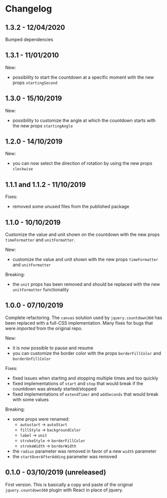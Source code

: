 # Changelog

## 1.3.2 - 12/04/2020

Bumped dependencies


## 1.3.1 - 11/01/2010

New:

* possibility to start the countdown at a specific moment with the new props `startingSecond`


## 1.3.0 - 15/10/2019

New:

* possibility to customize the angle at which the countdown starts with the new props `startingAngle`


## 1.2.0 - 14/10/2019

New:

* you can now select the direction of rotation by using the new props `clockwise`


## 1.1.1 and 1.1.2 - 11/10/2019

Fixes:

* removed some unused files from the published package


## 1.1.0 - 10/10/2019

Customize the value and unit shown on the countdown with the new props `timeFormatter`
and `unitFormatter`.

New:

* customize the value and unit shown with the new props `timeFormatter` and `unitFormatter`

Breaking:

* the `unit` props has been removed and should be replaced with the new `unitFormatter` functionality


## 1.0.0 - 07/10/2019

Complete refactoring. The `canvas` solution used by `jquery.countdown360` has been replaced with a full-CSS
implementation. Many fixes for bugs that were _imported_ from the original repo.

New:

* it is now possible to pause and resume
* you can customize the border color with the props `borderFillColor` and `borderUnfillColor`

Fixes:

* fixed issues when starting and stopping multiple times and too quickly
* fixed implementations of `start` and `stop` that would break if the countdown was already started/stopped
* fixed implementations of `extendTimer` and `addSeconds` that would break with some values

Breaking:

* some props were renamed:
  * `autostart` &rarr; `autoStart`
  * `fillStyle` &rarr; `backgroundColor`
  * `label` &rarr; `unit`
  * `strokeStyle` &rarr; `borderFillColor`
  * `strokeWidth` &rarr; `borderWidth`
* the `radius` parameter was removed in favor of a new `width` parameter
* the `startOverAfterAdding` parameter was removed


## 0.1.0 - 03/10/2019 (unreleased)

First version.
This is basically a copy and paste of the original `jquery.countdown360` plugin with React in place of jquery.
